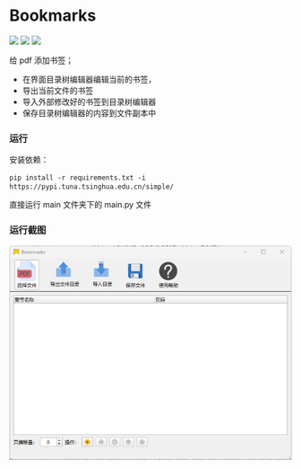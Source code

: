 # Bookmarks
![](https://img.shields.io/badge/python-3.10-blue)
![](https://img.shields.io/badge/pyside-6.4.2-blue)
![](https://img.shields.io/badge/fitz-0.0.1-blue)


给 pdf 添加书签；
- 在界面目录树编辑器编辑当前的书签，
- 导出当前文件的书签
- 导入外部修改好的书签到目录树编辑器
- 保存目录树编辑器的内容到文件副本中

### 运行

安装依赖：
```shell
pip install -r requirements.txt -i https://pypi.tuna.tsinghua.edu.cn/simple/ 
```

直接运行 main 文件夹下的 main.py 文件


### 运行截图

<img src="image/img.png">

